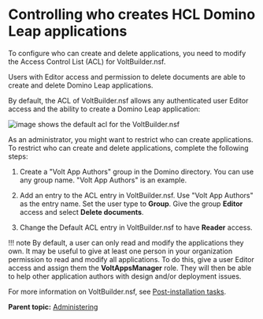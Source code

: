 # Controlling who creates HCL Domino Leap applications

To configure who can create and delete applications, you need to modify the Access Control List (ACL) for VoltBuilder.nsf.

Users with Editor access and permission to delete documents are able to create and delete Domino Leap applications.

By default, the ACL of VoltBuilder.nsf allows any authenticated user Editor access and the ability to create a Domino Leap application:

![image shows the default acl for the VoltBuilder.nsf](C:\HCL\Dev\repos\leap-mkdocs\9.3.8\graphics\dleap\volt_builder_default_acl.png)

As an administrator, you might want to restrict who can create applications. To restrict who can create and delete applications, complete the following steps:

1. Create a "Volt App Authors" group in the Domino directory. You can use any group name. "Volt App Authors" is an example.

2. Add an entry to the ACL entry in VoltBuilder.nsf. Use "Volt App Authors" as the entry name. Set the user type to **Group**. Give the group **Editor** access and select **Delete documents**.

3. Change the Default ACL entry in VoltBuilder.nsf to have **Reader** access.

!!! note
    By default, a user can only read and modify the applications they own. It may be useful to give at least one person in your organization permission to read and modify all applications. To do this, give a user Editor access and assign them the **VoltAppsManager** role. They will then be able to help other application authors with design and/or deployment issues.

For more information on VoltBuilder.nsf, see [Post-installation tasks](dleap_post_install_tasks.md).

**Parent topic:** [Administering](administering_leap.md)